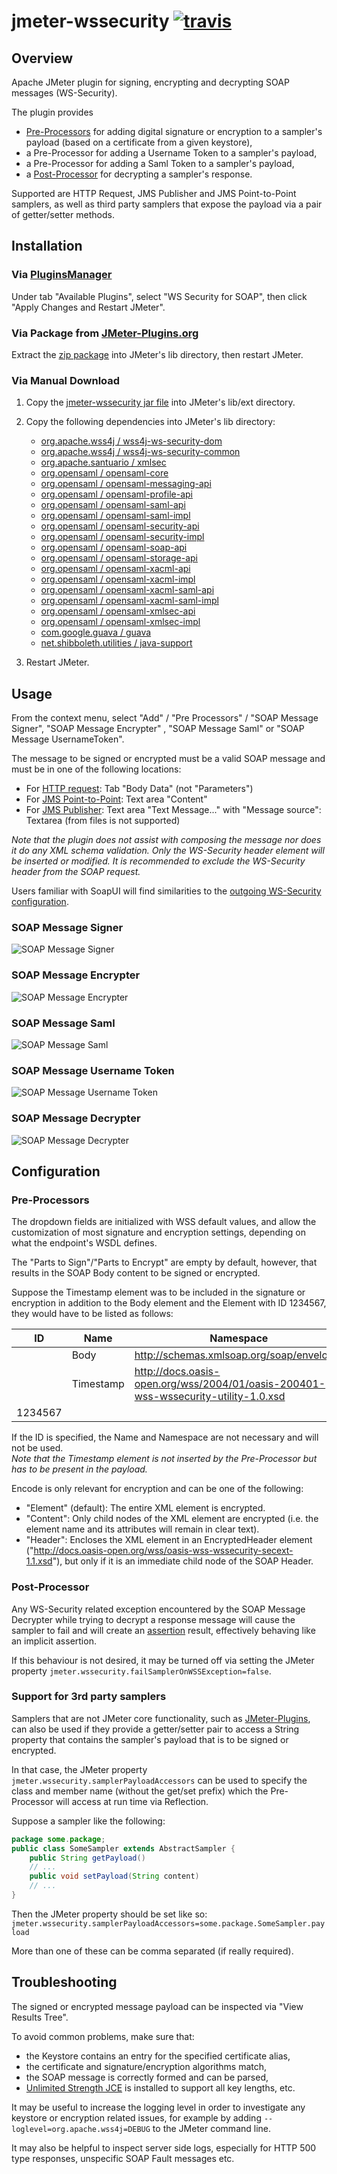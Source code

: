 # jmeter-wssecurity [![travis][travis-image]][travis-url]

[travis-image]: https://travis-ci.org/tilln/jmeter-wssecurity.svg?branch=master
[travis-url]: https://travis-ci.org/tilln/jmeter-wssecurity

Overview
------------

Apache JMeter plugin for signing, encrypting and decrypting SOAP messages (WS-Security).

The plugin provides 
* [Pre-Processors](http://jmeter.apache.org/usermanual/component_reference.html#preprocessors) 
for adding digital signature or encryption to a sampler's payload (based on a certificate from a given keystore),
* a Pre-Processor for adding a Username Token to a sampler's payload,
* a Pre-Processor for adding a Saml Token to a sampler's payload,
* a [Post-Processor](http://jmeter.apache.org/usermanual/component_reference.html#postprocessors)
for decrypting a sampler's response.

Supported are HTTP Request, JMS Publisher and JMS Point-to-Point samplers, as well as third party samplers 
that expose the payload via a pair of getter/setter methods.

Installation
------------

### Via [PluginsManager](https://jmeter-plugins.org/wiki/PluginsManager/)

Under tab "Available Plugins", select "WS Security for SOAP", then click "Apply Changes and Restart JMeter".

### Via Package from [JMeter-Plugins.org](https://jmeter-plugins.org/)

Extract the [zip package](https://jmeter-plugins.org/files/packages/tilln-wssecurity-1.5.zip) into JMeter's lib directory, then restart JMeter.

### Via Manual Download

1. Copy the [jmeter-wssecurity jar file](https://github.com/tilln/jmeter-wssecurity/releases/download/1.5/jmeter-wssecurity-1.5.jar) into JMeter's lib/ext directory.
2. Copy the following dependencies into JMeter's lib directory:
	* [org.apache.wss4j / wss4j-ws-security-dom](https://search.maven.org/remotecontent?filepath=org/apache/wss4j/wss4j-ws-security-dom/2.1.8/wss4j-ws-security-dom-2.1.8.jar)
	* [org.apache.wss4j / wss4j-ws-security-common](https://search.maven.org/remotecontent?filepath=org/apache/wss4j/wss4j-ws-security-common/2.1.8/wss4j-ws-security-common-2.1.8.jar)
	* [org.apache.santuario / xmlsec](https://search.maven.org/remotecontent?filepath=org/apache/santuario/xmlsec/2.0.8/xmlsec-2.0.8.jar)
	* [org.opensaml / opensaml-core](https://search.maven.org/remotecontent?filepath=org/opensaml/opensaml-core/3.3.0/opensaml-core-3.3.0.jar)
	* [org.opensaml / opensaml-messaging-api](https://search.maven.org/remotecontent?filepath=org/opensaml/opensaml-messaging-api/3.3.0/opensaml-messaging-api-3.3.0.jar)
	* [org.opensaml / opensaml-profile-api](https://search.maven.org/remotecontent?filepath=org/opensaml/opensaml-profile-api/3.3.0/opensaml-profile-api-3.3.0.jar)
	* [org.opensaml / opensaml-saml-api](https://search.maven.org/remotecontent?filepath=org/opensaml/opensaml-saml-api/3.3.0/opensaml-saml-api-3.3.0.jar)
	* [org.opensaml / opensaml-saml-impl](https://search.maven.org/remotecontent?filepath=org/opensaml/opensaml-saml-impl/3.3.0/opensaml-saml-impl-3.3.0.jar)
	* [org.opensaml / opensaml-security-api](https://search.maven.org/remotecontent?filepath=org/opensaml/opensaml-security-api/3.3.0/opensaml-security-api-3.3.0.jar)
	* [org.opensaml / opensaml-security-impl](https://search.maven.org/remotecontent?filepath=org/opensaml/opensaml-security-impl/3.3.0/opensaml-security-impl-3.3.0.jar)
	* [org.opensaml / opensaml-soap-api](https://search.maven.org/remotecontent?filepath=org/opensaml/opensaml-soap-api/3.3.0/opensaml-soap-api-3.3.0.jar)
	* [org.opensaml / opensaml-storage-api](https://search.maven.org/remotecontent?filepath=org/opensaml/opensaml-storage-api/3.3.0/opensaml-storage-api-3.3.0.jar)
	* [org.opensaml / opensaml-xacml-api](https://search.maven.org/remotecontent?filepath=org/opensaml/opensaml-xacml-api/3.3.0/opensaml-xacml-api-3.3.0.jar)
	* [org.opensaml / opensaml-xacml-impl](https://search.maven.org/remotecontent?filepath=org/opensaml/opensaml-xacml-impl/3.3.0/opensaml-xacml-impl-3.3.0.jar)
	* [org.opensaml / opensaml-xacml-saml-api](https://search.maven.org/remotecontent?filepath=org/opensaml/opensaml-core/3.3.0/opensaml-xacml-saml-api-3.3.0.jar)
	* [org.opensaml / opensaml-xacml-saml-impl](https://search.maven.org/remotecontent?filepath=org/opensaml/opensaml-xacml-saml-impl/3.3.0/opensaml-xacml-saml-impl-3.3.0.jar)
	* [org.opensaml / opensaml-xmlsec-api](https://search.maven.org/remotecontent?filepath=org/opensaml/opensaml-xmlsec-api/3.3.0/opensaml-xmlsec-api-3.3.0.jar)
	* [org.opensaml / opensaml-xmlsec-impl](https://search.maven.org/remotecontent?filepath=org/opensaml/opensaml-xmlsec-impl/3.3.0/opensaml-xmlsec-impl-3.3.0.jar)
	* [com.google.guava / guava](https://search.maven.org/remotecontent?filepath=com/google/guava/guava/19.0/guava-19.0.jar)
	* [net.shibboleth.utilities / java-support](https://search.maven.org/remotecontent?filepath=net/shibboleth/utilities/java-support/7.3.0/java-support-7.3.0.jar)

3. Restart JMeter.

Usage
------------

From the context menu, select "Add" / "Pre Processors" / "SOAP Message Signer", "SOAP Message Encrypter" , "SOAP Message Saml" or "SOAP Message UsernameToken".

The message to be signed or encrypted must be a valid SOAP message and must be in one of the following locations:
* For [HTTP request](http://jmeter.apache.org/usermanual/component_reference.html#HTTP_Request): Tab "Body Data" (not "Parameters")
* For [JMS Point-to-Point](http://jmeter.apache.org/usermanual/component_reference.html#JMS_Point-to-Point): Text area "Content"
* For [JMS Publisher](http://jmeter.apache.org/usermanual/component_reference.html#JMS_Publisher): Text area "Text Message..." with "Message source": Textarea (from files is not supported)

*Note that the plugin does not assist with composing the message nor does it do any XML schema validation.
Only the WS-Security header element will be inserted or modified.*
*It is recommended to exclude the WS-Security header from the SOAP request.*

Users familiar with SoapUI will find similarities to the [outgoing WS-Security configuration](https://www.soapui.org/soapui-projects/ws-security.html#3-Outgoing-WS-Security-configurations).

### SOAP Message Signer

![SOAP Message Signer](https://raw.githubusercontent.com/tilln/jmeter-wssecurity/master/docs/signature.png)

### SOAP Message Encrypter

![SOAP Message Encrypter](https://raw.githubusercontent.com/tilln/jmeter-wssecurity/master/docs/encryption.png)

### SOAP Message Saml

![SOAP Message Saml](https://raw.githubusercontent.com/fpirson/jmeter-wssecurity/master/docs/saml.png)

### SOAP Message Username Token

![SOAP Message Username Token](https://raw.githubusercontent.com/tilln/jmeter-wssecurity/master/docs/usernametoken.png)

### SOAP Message Decrypter

![SOAP Message Decrypter](https://raw.githubusercontent.com/tilln/jmeter-wssecurity/master/docs/decryption.png)

Configuration
-------------

### Pre-Processors

The dropdown fields are initialized with WSS default values, and allow the customization of most signature and encryption settings, 
depending on what the endpoint's WSDL defines.

The "Parts to Sign"/"Parts to Encrypt" are empty by default, however, that results in the SOAP Body content to be signed or encrypted.

Suppose the Timestamp element was to be included in the signature or encryption in addition to the Body element and the Element with ID 1234567, they would have to be listed as follows: 

|ID|Name|Namespace|Encode|
|----|----|---------|------|
| |Body|http://schemas.xmlsoap.org/soap/envelope/ | |
| |Timestamp|http://docs.oasis-open.org/wss/2004/01/oasis-200401-wss-wssecurity-utility-1.0.xsd | |
| 1234567|| | |

If the ID is specified, the Name and Namespace are not necessary and will not be used.  
*Note that the Timestamp element is not inserted by the Pre-Processor but has to be present in the payload.*

Encode is only relevant for encryption and can be one of the following:
* "Element" (default): The entire XML element is encrypted.
* "Content": Only child nodes of the XML element are encrypted (i.e. the element name and its attributes will remain in clear text).
* "Header": Encloses the XML element in an EncryptedHeader element ("http://docs.oasis-open.org/wss/oasis-wss-wssecurity-secext-1.1.xsd"), 
but only if it is an immediate child node of the SOAP Header.

### Post-Processor

Any WS-Security related exception encountered by the SOAP Message Decrypter 
while trying to decrypt a response message will cause the sampler to fail and will create an 
[assertion](http://jmeter.apache.org/usermanual/component_reference.html#assertions) result, 
effectively behaving like an implicit assertion.

If this behaviour is not desired, it may be turned off via setting the JMeter property `jmeter.wssecurity.failSamplerOnWSSException=false`.

### Support for 3rd party samplers

Samplers that are not JMeter core functionality, such as [JMeter-Plugins](http://jmeter-plugins.org), can also be used
if they provide a getter/setter pair to access a String property that contains the sampler's payload that is to be signed or encrypted.

In that case, the JMeter property `jmeter.wssecurity.samplerPayloadAccessors` can be used to specify the class and member name (without the get/set prefix) 
which the Pre-Processor will access at run time via Reflection.

Suppose a sampler like the following:
```java
package some.package;
public class SomeSampler extends AbstractSampler {
	public String getPayload() 
	// ...
	public void setPayload(String content)
	// ...
}
```

Then the JMeter property should be set like so: `jmeter.wssecurity.samplerPayloadAccessors=some.package.SomeSampler.payload`

More than one of these can be comma separated (if really required).

Troubleshooting
---------------

The signed or encrypted message payload can be inspected via "View Results Tree".

To avoid common problems, make sure that:
- the Keystore contains an entry for the specified certificate alias,
- the certificate and signature/encryption algorithms match,
- the SOAP message is correctly formed and can be parsed,
- [Unlimited Strength JCE](http://www.oracle.com/technetwork/java/javase/downloads/jce8-download-2133166.html) is installed to support all key lengths,
etc.

It may be useful to increase the logging level in order to investigate any keystore or encryption related issues, 
for example by adding `--loglevel=org.apache.wss4j=DEBUG` to the JMeter command line. 

It may also be helpful to inspect server side logs, especially for HTTP 500 type responses, unspecific SOAP Fault messages etc.
